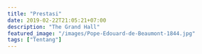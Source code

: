 ```yaml
---
title: "Prestasi"
date: 2019-02-22T21:05:21+07:00
description: "The Grand Hall"
featured_image: "/images/Pope-Edouard-de-Beaumont-1844.jpg"
tags: ["Tentang"]
---
```

